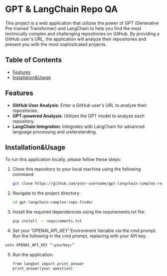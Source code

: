 # GPT & LangChain Repo QA

This project is a web application that utilizes the power of GPT (Generative Pre-trained Transformer) and LangChain to help you find the most technically complex and challenging repositories on GitHub. By providing a GitHub user's URL, the application will analyze their repositories and present you with the most sophisticated projects.

## Table of Contents
- [Features](#features)
- [Installation&Usage](#installation&usage)

## Features

- **GitHub User Analysis**: Enter a GitHub user's URL to analyze their repositories.
- **GPT-powered Analysis**: Utilizes the GPT model to analyze each repository.
- **LangChain Integration**: Integrates with LangChain for advanced language processing and understanding.

## Installation&Usage

To run this application locally, please follow these steps:

1. Clone this repository to your local machine using the following command:
   ```bash
   git clone https://github.com/your-username/gpt-langchain-complex-repo-finder.git
   ```

2. Navigate to the project directory:
   ```bash
   cd gpt-langchain-complex-repo-finder
   ```

3. Install the required dependencies using the requirements.txt file:
   ```bash
   pip install -r requirements.txt
   ```

4. Set your ‘OPENAI_API_KEY’ Environment Variable via the cmd prompt. Run the following in the cmd prompt, replacing <yourkey> with your API key:
```bash
setx OPENAI_API_KEY “<yourkey>”
```

5. Run the application:
   ```cmd
   from langbot import print_answer
   print_answer(your question)
   ```
   
